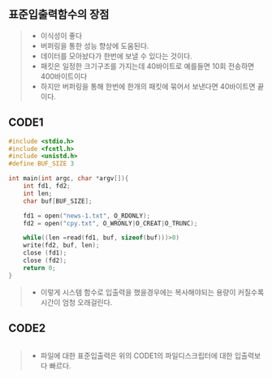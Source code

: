 ## 표준입출력함수의 장점
> * 이식성이 좋다
> * 버퍼링을 통한 성능 향상에 도움된다.
  > * 데이터를 모아놨다가 한번에 보낼 수 있다는 것이다.
  > * 패킷은 일정한 크기구조를 가지는데 40바이트로 예를들면 10회 전송하면 400바이트이다
  > * 하지만 버퍼링을 통해 한번에 한개의 패킷에 묶어서 보낸다면 40바이트면 끝이다.

## CODE1
```c
#include <stdio.h>
#include <fcntl.h>
#include <unistd.h>
#define BUF_SIZE 3

int main(int argc, char *argv[]){
    int fd1, fd2;
    int len;
    char buf[BUF_SIZE];

    fd1 = open("news-1.txt", O_RDONLY);
    fd2 = open("cpy.txt", O_WRONLY|O_CREAT|O_TRUNC);

    while((len =read(fd1, buf, sizeof(buf)))>0)
    write(fd2, buf, len);
    close (fd1);
    close (fd2);
    return 0;
}
```
> * 이렇게 시스템 함수로 입출력을 했을경우에는 복사해야되는 용량이 커질수록 시간이 엄청 오래걸린다.
## CODE2
```c

```
> * 파일에 대한 표준입출력은 위의 CODE1의 파일디스크립터에 대한 입출력보다 빠르다.
